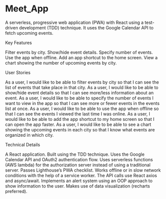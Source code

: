 # Meet_App

A serverless, progressive web application (PWA) with React using a test-driven development (TDD) technique. It uses the Google Calendar API to fetch upcoming events.

Key Features

Filter events by city. Show/hide event details. Specify number of events. Use the app when offline. Add an app shortcut to the home screen. View a chart showing the number of upcoming events by city.

User Stories

As a user, I would like to be able to filter events by city so that I can see the list of events that take place in that city. As a user, I would like to be able to show/hide event details so that I can see more/less information about an event. As a user, I would like to be able to specify the number of events I want to view in the app so that I can see more or fewer events in the events list at once. As a user, I would like to be able to use the app when offline so that I can see the events I viewed the last time I was online. As a user, I would like to be able to add the app shortcut to my home screen so that I can open the app faster. As a user, I would like to be able to see a chart showing the upcoming events in each city so that I know what events are organized in which city.

Technical Details

A React application. Built using the TDD technique. Uses the Google Calendar API and OAuth2 authentication flow. Uses serverless functions (AWS lambda) for the authorization server instead of using a traditional server. Passes Lighthouse’s PWA checklist. Works offline or in slow network conditions with the help of a service worker. The API calls use React axios and async/await. Implements an alert system using an OOP approach to show information to the user. Makes use of data visualization (recharts preferred).
